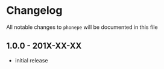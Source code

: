 # Changelog

All notable changes to `phonepe` will be documented in this file

## 1.0.0 - 201X-XX-XX

- initial release
